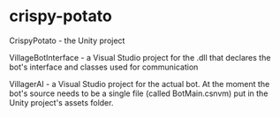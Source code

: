# crispy-potato

CrispyPotato - the Unity project

VillageBotInterface - a Visual Studio project for the .dll that declares the bot's interface and classes used for communication

VillagerAI - a Visual Studio project for the actual bot. At the moment the bot's source needs to be a single file (called BotMain.csnvm) put in the Unity project's assets folder.
